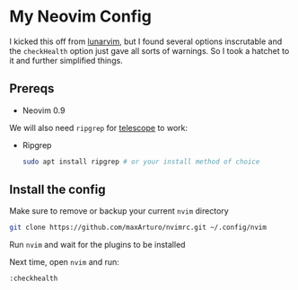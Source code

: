 # My Neovim Config

I kicked this off from [lunarvim](https://github.com/LunarVim/Launch.nvim.git), but I found several options inscrutable and the `checkHealth` option just gave all sorts of warnings. So I took a hatchet to it and further simplified things. 

## Prereqs

- Neovim 0.9

We will also need `ripgrep` for [telescope](https://github.com/nvim-telescope/telescope.nvim) to work:

- Ripgrep

  ```sh
  sudo apt install ripgrep # or your install method of choice
  ```

## Install the config

Make sure to remove or backup your current `nvim` directory

```sh
git clone https://github.com/maxArturo/nvimrc.git ~/.config/nvim
```

Run `nvim` and wait for the plugins to be installed

Next time, open `nvim` and run:

```
:checkhealth
```

